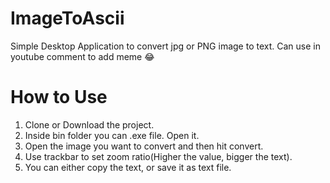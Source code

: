 # ImageToAscii
Simple Desktop Application to convert jpg or PNG image to text. Can use in youtube comment to add meme 😂

# How to Use
1. Clone or Download the project.
2. Inside bin folder you can .exe file. Open it.
3. Open the image you want to convert and then hit convert.
4. Use trackbar to set zoom ratio(Higher the value, bigger the text).
4. You can either copy the text, or save it as text file.
